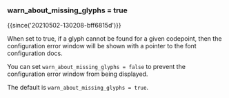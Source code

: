### warn_about_missing_glyphs = true

{{since('20210502-130208-bff6815d')}}

When set to true, if a glyph cannot be found for a given codepoint, then
the configuration error window will be shown with a pointer to the font
configuration docs.

You can set `warn_about_missing_glyphs = false` to prevent the configuration
error window from being displayed.

The default is `warn_about_missing_glyphs = true`.

